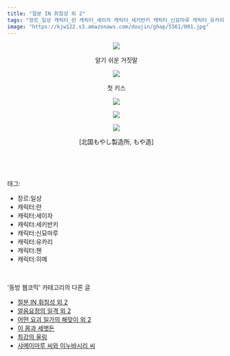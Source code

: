 ```yaml
---
title: "절분 IN 휘침성 외 2"
tags: "장르_일상 캐릭터_란 캐릭터_세이자 캐릭터_세키반키 캐릭터_신묘마루 캐릭터_유카리 캐릭터_첸 캐릭터_와카사기히메 北国もやし製造所 もや造 동방_웹코믹"
image: "https://kjw122.s3.amazonaws.com/doujin/ghap/5561/001.jpg"
---
```

<div class="article">
<p style="text-align: center; clear: none; float: none;"><img src="{{ site.imgserver5 }}/ghap/5561/001.jpg"/></p>
<p style="text-align: center; clear: none; float: none;">알기 쉬운 거짓말</p>
<p style="text-align: center; clear: none; float: none;"><img src="{{ site.imgserver5 }}/ghap/5561/002.jpg"/></p>
<p style="text-align: center; clear: none; float: none;">첫 키스</p>
<p style="text-align: center; clear: none; float: none;"><img src="{{ site.imgserver5 }}/ghap/5561/003.jpg"/></p>
<p style="text-align: center; clear: none; float: none;"><img src="{{ site.imgserver5 }}/ghap/5561/004.jpg"/></p>
<p style="text-align: center; clear: none; float: none;"><img src="{{ site.imgserver5 }}/ghap/5561/005.jpg"/></p>
<p style="text-align: center; clear: none; float: none;">[北国もやし製造所, もや造]</p>
<p><br/></p>
</div><br/>
<div class="tagTrail">
<p>태그: </p>
<ul>
<li>장르:일상</li>
<li>캐릭터:란</li>
<li>캐릭터:세이자</li>
<li>캐릭터:세키반키</li>
<li>캐릭터:신묘마루</li>
<li>캐릭터:유카리</li>
<li>캐릭터:첸</li>
<li>캐릭터:히메</li>
</ul>
</div><br/>
<div class="another">
<p>'동방 웹코믹' 카테고리의 다른 글</p>
<ul>
<li><a href="/ghap_5561">절분 IN 휘침성 외 2</a></li>
<li><a href="/ghap_5560">얼음요정의 일격 외 2</a></li>
<li><a href="/ghap_5559">어떤 요괴 일가의 해맞이 외 2</a></li>
<li><a href="/ghap_5558">이 몸과 세뱃돈</a></li>
<li><a href="/ghap_5557">최강의 울림</a></li>
<li><a href="/ghap_5556">샤메이마루 씨와 이누바시리 씨</a></li>
</ul>
</div><br/>
